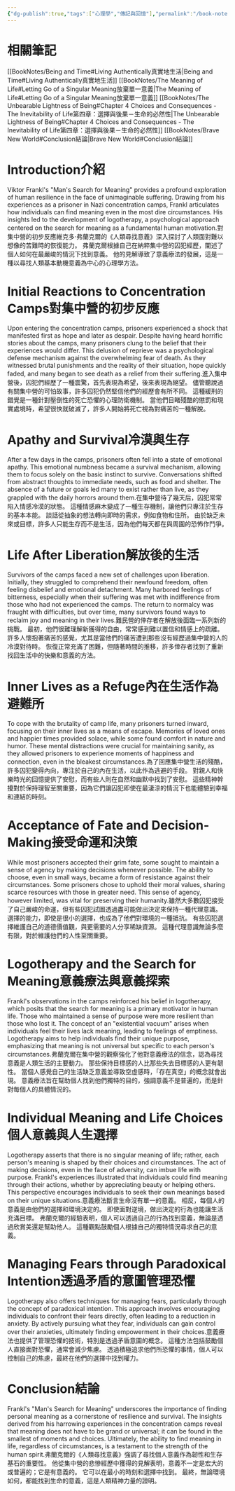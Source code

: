 ```yaml
---
{"dg-publish":true,"tags":["心理學","傳記與回憶"],"permalink":"/book-notes/man-s-search-for-meaning/","dgPassFrontmatter":true,"created":"2024-11-24T10:41:52.148+08:00","updated":"2024-11-28T13:15:50.420+08:00"}
---
```


# 相關筆記
[[BookNotes/Being and Time#Living Authentically真實地生活\|Being and Time#Living Authentically真實地生活]]
[[BookNotes/The Meaning of Life#Letting Go of a Singular Meaning放棄單一意義\|The Meaning of Life#Letting Go of a Singular Meaning放棄單一意義]]
[[BookNotes/The Unbearable Lightness of Being#Chapter 4 Choices and Consequences - The Inevitability of Life第四章：選擇與後果－生命的必然性\|The Unbearable Lightness of Being#Chapter 4 Choices and Consequences - The Inevitability of Life第四章：選擇與後果－生命的必然性]]
[[BookNotes/Brave New World#Conclusion結論\|Brave New World#Conclusion結論]]
# Introduction介紹

Viktor Frankl's "Man's Search for Meaning" provides a profound exploration of human resilience in the face of unimaginable suffering. Drawing from his experiences as a prisoner in Nazi concentration camps, Frankl articulates how individuals can find meaning even in the most dire circumstances. His insights led to the development of logotherapy, a psychological approach centered on the search for meaning as a fundamental human motivation.對集中營的初步反應維克多·弗蘭克爾的《人類尋找意義》深入探討了人類面對難以想像的苦難時的恢復能力。 弗蘭克爾根據自己在納粹集中營的囚犯經歷，闡述了個人如何在最嚴峻的情況下找到意義。 他的見解導致了意義療法的發展，這是一種以尋找人類基本動機意義為中心的心理學方法。

# Initial Reactions to Concentration Camps對集中營的初步反應

Upon entering the concentration camps, prisoners experienced a shock that manifested first as hope and later as despair. Despite having heard horrific stories about the camps, many prisoners clung to the belief that their experiences would differ. This delusion of reprieve was a psychological defense mechanism against the overwhelming fear of death. As they witnessed brutal punishments and the reality of their situation, hope quickly faded, and many began to see death as a relief from their suffering.進入集中營後，囚犯們經歷了一種震驚，首先表現為希望，後來表現為絕望。 儘管聽說過有關集中營的可怕故事，許多囚犯仍然堅信他們的經歷會有所不同。 這種緩刑的錯覺是一種針對壓倒性的死亡恐懼的心理防衛機制。 當他們目睹殘酷的懲罰和現實處境時，希望很快就破滅了，許多人開始將死亡視為對痛苦的一種解脫。

# Apathy and Survival冷漠與生存

After a few days in the camps, prisoners often fell into a state of emotional apathy. This emotional numbness became a survival mechanism, allowing them to focus solely on the basic instinct to survive. Conversations shifted from abstract thoughts to immediate needs, such as food and shelter. The absence of a future or goals led many to exist rather than live, as they grappled with the daily horrors around them.在集中營待了幾天后，囚犯常常陷入情感冷漠的狀態。 這種情感麻木變成了一種生存機制，讓他們只專注於生存的基本本能。 談話從抽象的想法轉向即時的需求，例如食物和住所。 由於缺乏未來或目標，許多人只能生存而不是生活，因為他們每天都在與周圍的恐怖作鬥爭。

# Life After Liberation解放後的生活

Survivors of the camps faced a new set of challenges upon liberation. Initially, they struggled to comprehend their newfound freedom, often feeling disbelief and emotional detachment. Many harbored feelings of bitterness, especially when their suffering was met with indifference from those who had not experienced the camps. The return to normalcy was fraught with difficulties, but over time, many survivors found ways to reclaim joy and meaning in their lives.難民營的倖存者在解放後面臨一系列新的挑戰。 最初，他們很難理解新獲得的自由，常常感到難以置信和情感上的疏離。 許多人懷抱著痛苦的感覺，尤其是當他們的痛苦遭到那些沒有經歷過集中營的人的冷漠對待時。 恢復正常充滿了困難，但隨著時間的推移，許多倖存者找到了重新找回生活中的快樂和意義的方法。

# Inner Lives as a Refuge內在生活作為避難所

To cope with the brutality of camp life, many prisoners turned inward, focusing on their inner lives as a means of escape. Memories of loved ones and happier times provided solace, while some found comfort in nature and humor. These mental distractions were crucial for maintaining sanity, as they allowed prisoners to experience moments of happiness and connection, even in the bleakest circumstances.為了回應集中營生活的殘酷，許多囚犯變得內向，專注於自己的內在生活，以此作為逃避的手段。 對親人和快樂時光的回憶提供了安慰，而有些人則在自然和幽默中找到了安慰。 這些精神幹擾對於保持理智至關重要，因為它們讓囚犯即使在最淒涼的情況下也能體驗到幸福和連結的時刻。

# Acceptance of Fate and Decision-Making接受命運和決策

While most prisoners accepted their grim fate, some sought to maintain a sense of agency by making decisions whenever possible. The ability to choose, even in small ways, became a form of resistance against their circumstances. Some prisoners chose to uphold their moral values, sharing scarce resources with those in greater need. This sense of agency, however limited, was vital for preserving their humanity.雖然大多數囚犯接受了自己嚴峻的命運，但有些囚犯試圖透過盡可能做出決定來保持一種代理意識。 選擇的能力，即使是很小的選擇，也成為了他們對環境的一種抵抗。 有些囚犯選擇維護自己的道德價值觀，與更需要的人分享稀缺資源。 這種代理意識無論多麼有限，對於維護他們的人性至關重要。

# Logotherapy and the Search for Meaning意義療法與意義探索

Frankl's observations in the camps reinforced his belief in logotherapy, which posits that the search for meaning is a primary motivator in human life. Those who maintained a sense of purpose were more resilient than those who lost it. The concept of an "existential vacuum" arises when individuals feel their lives lack meaning, leading to feelings of emptiness. Logotherapy aims to help individuals find their unique purpose, emphasizing that meaning is not universal but specific to each person's circumstances.弗蘭克爾在集中營的觀察強化了他對意義療法的信念，認為尋找意義是人類生活的主要動力。 那些保持目標感的人比那些失去目標感的人更有韌性。 當個人感覺自己的生活缺乏意義並導致空虛感時，「存在真空」的概念就會出現。 意義療法旨在幫助個人找到他們獨特的目的，強調意義不是普遍的，而是針對每個人的具體情況的。

# Individual Meaning and Life Choices個人意義與人生選擇

Logotherapy asserts that there is no singular meaning of life; rather, each person's meaning is shaped by their choices and circumstances. The act of making decisions, even in the face of adversity, can imbue life with purpose. Frankl's experiences illustrated that individuals could find meaning through their actions, whether by appreciating beauty or helping others. This perspective encourages individuals to seek their own meanings based on their unique situations.意義療法斷言生命沒有單一的意義。 相反，每個人的意義是由他們的選擇和環境決定的。 即使面對逆境，做出決定的行為也能讓生活充滿目標。 弗蘭克爾的經驗表明，個人可以透過自己的行為找到意義，無論是透過欣賞美還是幫助他人。 這種觀點鼓勵個人根據自己的獨特情況尋求自己的意義。

# Managing Fears through Paradoxical Intention透過矛盾的意圖管理恐懼

Logotherapy also offers techniques for managing fears, particularly through the concept of paradoxical intention. This approach involves encouraging individuals to confront their fears directly, often leading to a reduction in anxiety. By actively pursuing what they fear, individuals can gain control over their anxieties, ultimately finding empowerment in their choices.意義療法也提供了管理恐懼的技術，特別是透過矛盾意圖的概念。 這種方法包括鼓勵個人直接面對恐懼，通常會減少焦慮。 透過積極追求他們所恐懼的事情，個人可以控制自己的焦慮，最終在他們的選擇中找到權力。

# Conclusion結論

Frankl's "Man's Search for Meaning" underscores the importance of finding personal meaning as a cornerstone of resilience and survival. The insights derived from his harrowing experiences in the concentration camps reveal that meaning does not have to be grand or universal; it can be found in the smallest of moments and choices. Ultimately, the ability to find meaning in life, regardless of circumstances, is a testament to the strength of the human spirit.弗蘭克爾的《人類尋找意義》強調了尋找個人意義作為韌性和生存基石的重要性。 他從集中營的悲慘經歷中獲得的見解表明，意義不一定是宏大的或普遍的；它是有意義的。 它可以在最小的時刻和選擇中找到。 最終，無論環境如何，都能找到生命的意義，這是人類精神力量的證明。